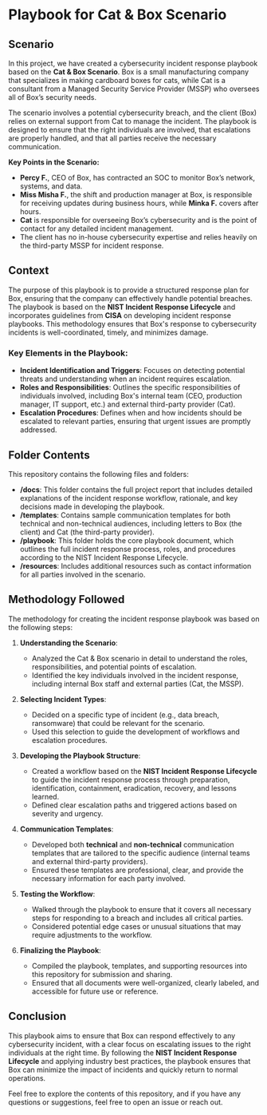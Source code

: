 # Playbook for Cat & Box Scenario

## Scenario

In this project, we have created a cybersecurity incident response playbook based on the **Cat & Box Scenario**. Box is a small manufacturing company that specializes in making cardboard boxes for cats, while Cat is a consultant from a Managed Security Service Provider (MSSP) who oversees all of Box’s security needs. 

The scenario involves a potential cybersecurity breach, and the client (Box) relies on external support from Cat to manage the incident. The playbook is designed to ensure that the right individuals are involved, that escalations are properly handled, and that all parties receive the necessary communication.

**Key Points in the Scenario:**
- **Percy F.**, CEO of Box, has contracted an SOC to monitor Box’s network, systems, and data.
- **Miss Misha F.**, the shift and production manager at Box, is responsible for receiving updates during business hours, while **Minka F.** covers after hours.
- **Cat** is responsible for overseeing Box’s cybersecurity and is the point of contact for any detailed incident management.
- The client has no in-house cybersecurity expertise and relies heavily on the third-party MSSP for incident response.

## Context

The purpose of this playbook is to provide a structured response plan for Box, ensuring that the company can effectively handle potential breaches. The playbook is based on the **NIST Incident Response Lifecycle** and incorporates guidelines from **CISA** on developing incident response playbooks. This methodology ensures that Box's response to cybersecurity incidents is well-coordinated, timely, and minimizes damage.

### Key Elements in the Playbook:
- **Incident Identification and Triggers**: Focuses on detecting potential threats and understanding when an incident requires escalation.
- **Roles and Responsibilities**: Outlines the specific responsibilities of individuals involved, including Box's internal team (CEO, production manager, IT support, etc.) and external third-party provider (Cat).
- **Escalation Procedures**: Defines when and how incidents should be escalated to relevant parties, ensuring that urgent issues are promptly addressed.

## Folder Contents

This repository contains the following files and folders:

- **/docs**: This folder contains the full project report that includes detailed explanations of the incident response workflow, rationale, and key decisions made in developing the playbook.
- **/templates**: Contains sample communication templates for both technical and non-technical audiences, including letters to Box (the client) and Cat (the third-party provider).
- **/playbook**: This folder holds the core playbook document, which outlines the full incident response process, roles, and procedures according to the NIST Incident Response Lifecycle.
- **/resources**: Includes additional resources such as contact information for all parties involved in the scenario.

## Methodology Followed

The methodology for creating the incident response playbook was based on the following steps:

1. **Understanding the Scenario**: 
   - Analyzed the Cat & Box scenario in detail to understand the roles, responsibilities, and potential points of escalation.
   - Identified the key individuals involved in the incident response, including internal Box staff and external parties (Cat, the MSSP).

2. **Selecting Incident Types**: 
   - Decided on a specific type of incident (e.g., data breach, ransomware) that could be relevant for the scenario.
   - Used this selection to guide the development of workflows and escalation procedures.

3. **Developing the Playbook Structure**:
   - Created a workflow based on the **NIST Incident Response Lifecycle** to guide the incident response process through preparation, identification, containment, eradication, recovery, and lessons learned.
   - Defined clear escalation paths and triggered actions based on severity and urgency.

4. **Communication Templates**:
   - Developed both **technical** and **non-technical** communication templates that are tailored to the specific audience (internal teams and external third-party providers).
   - Ensured these templates are professional, clear, and provide the necessary information for each party involved.

5. **Testing the Workflow**: 
   - Walked through the playbook to ensure that it covers all necessary steps for responding to a breach and includes all critical parties.
   - Considered potential edge cases or unusual situations that may require adjustments to the workflow.

6. **Finalizing the Playbook**:
   - Compiled the playbook, templates, and supporting resources into this repository for submission and sharing.
   - Ensured that all documents were well-organized, clearly labeled, and accessible for future use or reference.

## Conclusion

This playbook aims to ensure that Box can respond effectively to any cybersecurity incident, with a clear focus on escalating issues to the right individuals at the right time. By following the **NIST Incident Response Lifecycle** and applying industry best practices, the playbook ensures that Box can minimize the impact of incidents and quickly return to normal operations.

Feel free to explore the contents of this repository, and if you have any questions or suggestions, feel free to open an issue or reach out.

